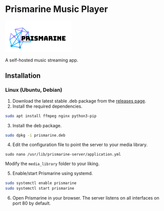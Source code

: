 # Prismarine Music Player
![logo](./logo.png)

A self-hosted music streaming app.

## Installation
### Linux (Ubuntu, Debian)
1. Download the latest stable .deb package from the [releases page](https://github.com/keotl/prismarine/releases).
2. Install the required dependencies.
```bash
sudo apt install ffmpeg nginx python3-pip
```
3. Install the deb package.
```bash
sudo dpkg -i prismarine.deb
```
4. Edit the configuration file to point the server to your media library.
```
sudo nano /usr/lib/prismarine-server/application.yml
```
Modify the `media_library` folder to your liking.

5. Enable/start Prismarine using systemd.
```bash
sudo systemctl enable prismarine
sudo systemctl start prismarine
```
6. Open Prismarine in your browser. The server listens on all interfaces on port 80 by default.

